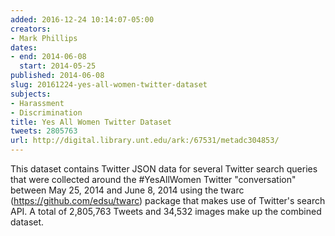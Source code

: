 ```yaml
---
added: 2016-12-24 10:14:07-05:00
creators:
- Mark Phillips
dates:
- end: 2014-06-08
  start: 2014-05-25
published: 2014-06-08
slug: 20161224-yes-all-women-twitter-dataset
subjects:
- Harassment
- Discrimination
title: Yes All Women Twitter Dataset
tweets: 2805763
url: http://digital.library.unt.edu/ark:/67531/metadc304853/
---
```


This dataset contains Twitter JSON data for several Twitter search queries that were collected around the #YesAllWomen Twitter "conversation" between May 25, 2014 and June 8, 2014 using the twarc (https://github.com/edsu/twarc) package that makes use of Twitter's search API. A total of 2,805,763 Tweets and 34,532 images make up the combined dataset.
